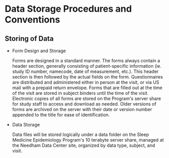 Data Storage Procedures and Conventions
=======================================


 Storing of Data
 ---------------

 * Form Design and Storage

 	Forms are designed in a standard manner. The forms always contain 
 	a header section, generally consisting of patient-specific 
 	information (ie. study ID number, namecode, date of measurement,
 	etc.). This header section is then followed by the actual fields
 	on the form. Questionnaires are distributed and administered 
 	either in person at the visit, or via US mail with a prepaid 
 	return  envelope. Forms that are filled out at the time of the 
 	visit are stored in subject binders until the time of the visit. 
 	Electronic copies of all forms are stored on the Program's server 
 	share for study staff to access and download as needed. Older 
 	versions of forms are archived on the server with their date or 
 	version number appended to the title for ease of identification.

* Data Storage

 	Data files will be stored logically under 
 	a data folder on the Sleep Medicine Epidemiology Program's 10 
 	terabyte server share, managed at the Needham Data Center site, 
 	organized by data type, subject, and visit.